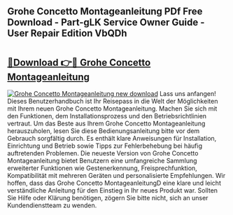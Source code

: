## Grohe Concetto Montageanleitung PDf Free Download - Part-gLK Service Owner Guide - User Repair Edition VbQDh

# <h2><a href="http://df70g6.blite.top/?on=Grohe+Concetto+Montageanleitung">🔗Download 👉🔴 Grohe Concetto Montageanleitung</a></h2>

[![Grohe Concetto Montageanleitung new download](https://i.imgur.com/lujVjoI.png)](http://df70g6.blite.top/?on=Grohe+Concetto+Montageanleitung)
Lass uns anfangen! Dieses Benutzerhandbuch ist Ihr Reisepass in die Welt der Möglichkeiten mit Ihrem neuen Grohe Concetto Montageanleitung. Machen Sie sich mit den Funktionen, dem Installationsprozess und den Betriebsrichtlinien vertraut. Um das Beste aus Ihrem Grohe Concetto Montageanleitung herauszuholen, lesen Sie diese Bedienungsanleitung bitte vor dem Gebrauch sorgfältig durch. Es enthält klare Anweisungen für Installation, Einrichtung und Betrieb sowie Tipps zur Fehlerbehebung bei häufig auftretenden Problemen. Die neueste Version von Grohe Concetto Montageanleitung bietet Benutzern eine umfangreiche Sammlung erweiterter Funktionen wie Gestenerkennung, Freisprechfunktion, Kompatibilität mit mehreren Geräten und personalisierte Empfehlungen. Wir hoffen, dass das Grohe Concetto MontageanleitungD eine klare und leicht verständliche Anleitung für den Einstieg in Ihr neues Produkt war. Sollten Sie Hilfe oder Klärung benötigen, zögern Sie bitte nicht, sich an unser Kundendienstteam zu wenden.
